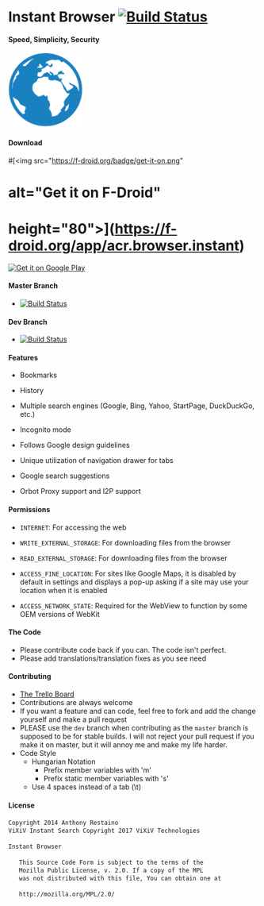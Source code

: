 # Instant Browser [![Build Status](https://travis-ci.org/ViXiVTech/ViXiV-Instant-Browser.svg?branch=master)](https://travis-ci.org/anthonycr/Instant-Browser)

#### Speed, Simplicity, Security
![](ic_launcher_small.png)

#### Download
#[<img src="https://f-droid.org/badge/get-it-on.png"
#      alt="Get it on F-Droid"
#      height="80">](https://f-droid.org/app/acr.browser.instant) 
[<img src="https://play.google.com/intl/en_us/badges/images/generic/en_badge_web_generic.png"
alt="Get it on Google Play" height="80">](https://play.google.com/store/apps/details?id=net.vixiv.instant)

#### Master Branch
* [![Build Status](https://travis-ci.org/ViXiVTech/ViXiV-Instant-Browser.svg?branch=master)](https://travis-ci.org/anthonycr/Instant-Browser)

#### Dev Branch
* [![Build Status](https://travis-ci.org/ViXiVTech/ViXiV-Instant-Browser.svg?branch=dev)](https://travis-ci.org/anthonycr/Instant-Browser)

#### Features
* Bookmarks

* History

* Multiple search engines (Google, Bing, Yahoo, StartPage, DuckDuckGo, etc.)

* Incognito mode

* Follows Google design guidelines

* Unique utilization of navigation drawer for tabs

* Google search suggestions

* Orbot Proxy support and I2P support

#### Permissions

* ````INTERNET````: For accessing the web

* ````WRITE_EXTERNAL_STORAGE````: For downloading files from the browser

* ````READ_EXTERNAL_STORAGE````: For downloading files from the browser

* ````ACCESS_FINE_LOCATION````: For sites like Google Maps, it is disabled by default in settings and displays a pop-up asking if a site may use your location when it is enabled

* ````ACCESS_NETWORK_STATE````: Required for the WebView to function by some OEM versions of WebKit

#### The Code
* Please contribute code back if you can. The code isn't perfect.
* Please add translations/translation fixes as you see need

#### Contributing
* [The Trello Board](https://trello.com/b/Gwjx8MC3/instant-browser)
* Contributions are always welcome
* If you want a feature and can code, feel free to fork and add the change yourself and make a pull request
* PLEASE use the ````dev```` branch when contributing as the ````master```` branch is supposed to be for stable builds. I will not reject your pull request if you make it on master, but it will annoy me and make my life harder.
* Code Style
    * Hungarian Notation
         * Prefix member variables with 'm'
         * Prefix static member variables with 's'
    * Use 4 spaces instead of a tab (\t)

#### License
```
Copyright 2014 Anthony Restaino
ViXiV Instant Search Copyright 2017 ViXiV Technologies

Instant Browser

   This Source Code Form is subject to the terms of the 
   Mozilla Public License, v. 2.0. If a copy of the MPL 
   was not distributed with this file, You can obtain one at 
   
   http://mozilla.org/MPL/2.0/
```
